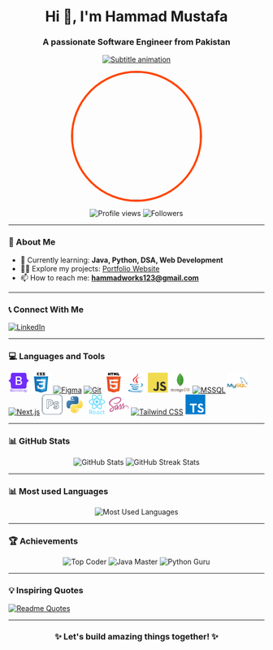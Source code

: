 <h1 align="center">Hi 👋, I'm Hammad Mustafa</h1>
<h3 align="center">A passionate Software Engineer from Pakistan</h3>

<p align="center">
  <a href="https://git.io/typing-svg">
    <img src="https://readme-typing-svg.demolab.com?font=Fira+Code&weight=500&size=22&duration=3000&pause=500&color=FF00F7&background=000000&center=true&vCenter=true&width=600&lines=Building+amazing+React+%26+Next.js+apps;Turning+coffee+into+code%2C+deployments;Crafting+smooth+frontend+%26+backend+experiences;Exploring+the+power+of+Agentic+AI" alt="Subtitle animation">
  </a>
</p>



<p align="center">
  <img src="https://camo.githubusercontent.com/a615ccee1fede08a3322b260a6c9b09fa7c9d76bb410469650b284ebebcaef57/68747470733a2f2f692e70696e696d672e636f6d2f6f726967696e616c732f65382f66342f35332f65386634353334363961336563393765636433353464663436356437333931332e676966" width="250" height="250" style="border-radius:50%; border:4px solid #ff4500;" />
</p>

<p align="center"> 
  <img src="https://komarev.com/ghpvc/?username=hammadii123&label=Profile%20views&color=0e75b6&style=flat" alt="Profile views" />
  <img src="https://img.shields.io/github/followers/hammadii123?label=Followers" alt="Followers" />
</p>

---

### 🌟 About Me
- 🌱 Currently learning: **Java, Python, DSA, Web Development**  
- 👨‍💻 Explore my projects: [Portfolio Website](https://next-js-milestone-2-project-with-tailwind-css-final.vercel.app)  
- 📫 How to reach me: **hammadworks123@gmail.com**

---

### 📞 Connect With Me
<p align="left">
  <a href="https://linkedin.com/in/hammad-mustafa2" target="_blank">
    <img src="https://raw.githubusercontent.com/rahuldkjain/github-profile-readme-generator/master/src/images/icons/Social/linked-in-alt.svg" alt="LinkedIn" height="30" width="40" />
  </a>
</p>

---

### 💻 Languages and Tools
<p align="left">
  <a href="https://getbootstrap.com" target="_blank"><img src="https://raw.githubusercontent.com/devicons/devicon/master/icons/bootstrap/bootstrap-plain-wordmark.svg" alt="Bootstrap" width="40" height="40" /></a>
  <a href="https://www.w3schools.com/css/" target="_blank"><img src="https://raw.githubusercontent.com/devicons/devicon/master/icons/css3/css3-original-wordmark.svg" alt="CSS3" width="40" height="40" /></a>
  <a href="https://www.figma.com/" target="_blank"><img src="https://www.vectorlogo.zone/logos/figma/figma-icon.svg" alt="Figma" width="40" height="40" /></a>
  <a href="https://git-scm.com/" target="_blank"><img src="https://www.vectorlogo.zone/logos/git-scm/git-scm-icon.svg" alt="Git" width="40" height="40" /></a>
  <a href="https://www.w3.org/html/" target="_blank"><img src="https://raw.githubusercontent.com/devicons/devicon/master/icons/html5/html5-original-wordmark.svg" alt="HTML5" width="40" height="40" /></a>
  <a href="https://www.java.com" target="_blank"><img src="https://raw.githubusercontent.com/devicons/devicon/master/icons/java/java-original.svg" alt="Java" width="40" height="40" /></a>
  <a href="https://developer.mozilla.org/en-US/docs/Web/JavaScript" target="_blank"><img src="https://raw.githubusercontent.com/devicons/devicon/master/icons/javascript/javascript-original.svg" alt="JavaScript" width="40" height="40" /></a>
  <a href="https://www.mongodb.com/" target="_blank"><img src="https://raw.githubusercontent.com/devicons/devicon/master/icons/mongodb/mongodb-original-wordmark.svg" alt="MongoDB" width="40" height="40" /></a>
  <a href="https://www.microsoft.com/en-us/sql-server" target="_blank"><img src="https://www.svgrepo.com/show/303229/microsoft-sql-server-logo.svg" alt="MSSQL" width="40" height="40" /></a>
  <a href="https://www.mysql.com/" target="_blank"><img src="https://raw.githubusercontent.com/devicons/devicon/master/icons/mysql/mysql-original-wordmark.svg" alt="MySQL" width="40" height="40" /></a>
  <a href="https://nextjs.org/" target="_blank"><img src="https://cdn.worldvectorlogo.com/logos/nextjs-2.svg" alt="Next.js" width="40" height="40" /></a>
  <a href="https://www.photoshop.com/en" target="_blank"><img src="https://raw.githubusercontent.com/devicons/devicon/master/icons/photoshop/photoshop-line.svg" alt="Photoshop" width="40" height="40" /></a>
  <a href="https://www.python.org" target="_blank"><img src="https://raw.githubusercontent.com/devicons/devicon/master/icons/python/python-original.svg" alt="Python" width="40" height="40" /></a>
  <a href="https://reactjs.org/" target="_blank"><img src="https://raw.githubusercontent.com/devicons/devicon/master/icons/react/react-original-wordmark.svg" alt="React" width="40" height="40" /></a>
  <a href="https://sass-lang.com" target="_blank"><img src="https://raw.githubusercontent.com/devicons/devicon/master/icons/sass/sass-original.svg" alt="Sass" width="40" height="40" /></a>
  <a href="https://tailwindcss.com/" target="_blank"><img src="https://www.vectorlogo.zone/logos/tailwindcss/tailwindcss-icon.svg" alt="Tailwind CSS" width="40" height="40" /></a>
  <a href="https://www.typescriptlang.org/" target="_blank"><img src="https://raw.githubusercontent.com/devicons/devicon/master/icons/typescript/typescript-original.svg" alt="TypeScript" width="40" height="40" /></a>
</p>

---

### 📊 GitHub Stats
<p align="center">
  <img src="https://github-readme-stats.vercel.app/api?username=hammadii123&show_icons=true&theme=radical" alt="GitHub Stats" />
  <img src="https://github-readme-streak-stats.herokuapp.com/?user=hammadii123&theme=radical" alt="GitHub Streak Stats" />
</p>

---

### 📊 Most used Languages
<p align="center">
  <img src="https://github-readme-stats.vercel.app/api/top-langs/?username=hammadii123&layout=pie&langs_count=10&theme=radical" alt="Most Used Languages" />
</p>

---

### 🏆 Achievements
<p align="center">
  <img src="https://img.shields.io/badge/Top%20Coder-Top%201%25-brightgreen" alt="Top Coder" />
  <img src="https://img.shields.io/badge/Java%20Master-Top%2020%25-yellow" alt="Java Master" />
  <img src="https://img.shields.io/badge/Python%20Guru-Top%2010%25-blue" alt="Python Guru" />
</p>

---

### 💡 Inspiring Quotes
[![Readme Quotes](https://quotes-github-readme.vercel.app/api?type=horizontal&theme=dark)](https://github.com/piyushsuthar/github-readme-quotes)

---

<h3 align="center">✨ Let's build amazing things together! ✨</h3>
